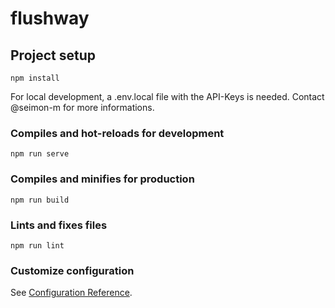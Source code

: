 # flushway

## Project setup

```
npm install
```

For local development, a .env.local file with the API-Keys is needed. Contact @seimon-m for more informations.

### Compiles and hot-reloads for development

```
npm run serve
```

### Compiles and minifies for production

```
npm run build
```

### Lints and fixes files

```
npm run lint
```

### Customize configuration

See [Configuration Reference](https://cli.vuejs.org/config/).
